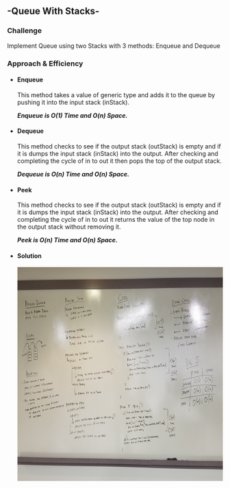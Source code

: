 ## -Queue With Stacks-

### Challenge
Implement Queue using two Stacks with 3 methods: Enqueue and Dequeue

### Approach & Efficiency

* #### Enqueue
    This method takes a value of generic type and adds it to the queue by pushing it into the input stack (inStack).

    _**Enqueue is O(1) Time and O(n) Space.**_

* #### Dequeue
    This method checks to see if the output stack (outStack) is empty and if it is dumps the input stack (inStack) into the output. After checking and completing the cycle of in to out it then pops the top of the output stack.

    _**Dequeue is O(n) Time and O(n) Space.**_

* #### Peek
    This method checks to see if the output stack (outStack) is empty and if it is dumps the input stack (inStack) into the output. After checking and completing the cycle of in to out it returns the value of the top node in the output stack without removing it.

    _**Peek is O(n) Time and O(n) Space.**_
    
* #### Solution

    <img src="../assets/QueueWithStacks.jpg" height=500>
